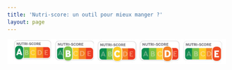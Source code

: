 ```yaml
--- 
title: 'Nutri-score: un outil pour mieux manger ?'
layout: page
--- 
```


![screenshot](declinaison-logo-nutriscore.jpg)
